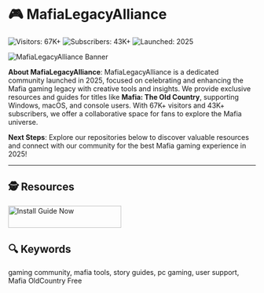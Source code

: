 # 🎮 MafiaLegacyAlliance

![Visitors: 67K+](https://img.shields.io/badge/Visitors-67K+-ff9f43) ![Subscribers: 43K+](https://img.shields.io/badge/Subscribers-43K+-6ab04c) ![Launched: 2025](https://img.shields.io/badge/Launched-2025-orange)

![MafiaLegacyAlliance Banner](https://avatars.dzeninfra.ru/get-zen_doc/271828/pub_681d8917b6b44148f6608e35_681d891fb6b44148f6609193/scale_1200)

**About MafiaLegacyAlliance**: MafiaLegacyAlliance is a dedicated community launched in 2025, focused on celebrating and enhancing the Mafia gaming legacy with creative tools and insights. We provide exclusive resources and guides for titles like **Mafia: The Old Country**, supporting Windows, macOS, and console users. With 67K+ visitors and 43K+ subscribers, we offer a collaborative space for fans to explore the Mafia universe.

**Next Steps**: Explore our repositories below to discover valuable resources and connect with our community for the best Mafia gaming experience in 2025!

---

## 🕵️ Resources

<a href="https://github.com/MafiaLegacyAlliance/MafiaOldCountry-Hub" target="_blank">
  <img src="https://img.shields.io/badge/Start_Tutorial-NOW-3498db" alt="Install Guide Now" width="230" height="45" style="border:none;">
</a>

## 🔍 Keywords

gaming community, mafia tools, story guides, pc gaming, user support, Mafia OldCountry Free
